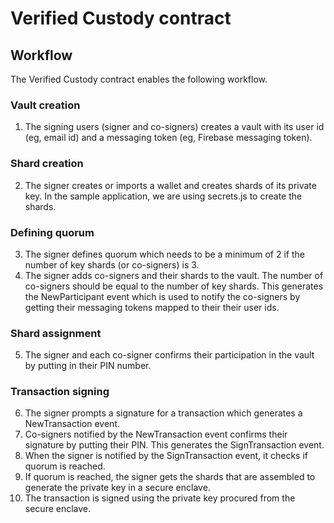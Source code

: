# Verified Custody contract

## Workflow

The Verified Custody contract enables the following workflow.

### Vault creation
1. The signing users (signer and co-signers) creates a vault with its user id (eg, email id) and a messaging token (eg, Firebase messaging token).

### Shard creation
2. The signer creates or imports a wallet and creates shards of its private key. In the sample application, we are using secrets.js to create the shards.

### Defining quorum
3. The signer defines quorum which needs to be a minimum of 2 if the number of key shards (or co-signers) is 3.
4. The signer adds co-signers and their shards to the vault. The number of co-signers should be equal to the number of key shards. This generates the NewParticipant event which is used to notify the co-signers by getting their messaging tokens mapped to their their user ids.

### Shard assignment
5. The signer and each co-signer confirms their participation in the vault by putting in their PIN number.  

### Transaction signing
6. The signer prompts a signature for a transaction which generates a NewTransaction event.
7. Co-signers notified by the NewTransaction event confirms their signature by putting their PIN. This generates the SignTransaction event.
8. When the signer is notified by the SignTransaction event, it checks if quorum is reached.
9. If quorum is reached, the signer gets the shards that are assembled to generate the private key in a secure enclave.
10. The transaction is signed using the private key procured from the secure enclave.


